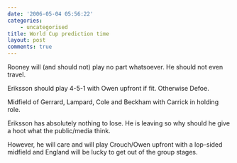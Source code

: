 ```yaml
---
date: '2006-05-04 05:56:22'
categories:
    - uncategorised
title: World Cup prediction time
layout: post
comments: true
---
```


Rooney will (and should not) play no part whatsoever. He should not even
travel.

Eriksson should play 4-5-1 with Owen upfront if fit. Otherwise Defoe.

Midfield of Gerrard, Lampard, Cole and Beckham with Carrick in holding
role.

Eriksson has absolutely nothing to lose. He is leaving so why should he
give a hoot what the public/media think.

However, he will care and will play Crouch/Owen upfront with a lop-sided
midfield and England will be lucky to get out of the group stages.

